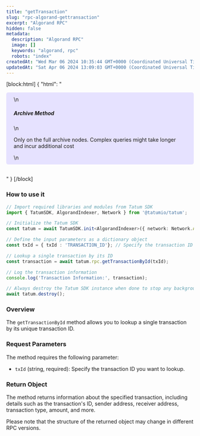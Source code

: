 ```yaml
---
title: "getTransaction"
slug: "rpc-algorand-gettransaction"
excerpt: "Algorand RPC"
hidden: false
metadata: 
  description: "Algorand RPC"
  image: []
  keywords: "algorand, rpc"
  robots: "index"
createdAt: "Wed Mar 06 2024 10:35:44 GMT+0000 (Coordinated Universal Time)"
updatedAt: "Sat Apr 06 2024 13:09:03 GMT+0000 (Coordinated Universal Time)"
---
```

[block:html]
{
  "html": "<div style="padding: 10px 20px; border-radius: 5px; background-color: #e6e2ff; margin: 0 0 30px 0;">\n  <h5>Archive Method</h5>\n  <p>Only on the full archive nodes. Complex queries might take longer and incur additional cost</p>\n</div>"
}
[/block]


### How to use it

```typescript
// Import required libraries and modules from Tatum SDK
import { TatumSDK, AlgorandIndexer, Network } from '@tatumio/tatum';

// Initialize the Tatum SDK
const tatum = await TatumSDK.init<AlgorandIndexer>({ network: Network.ALGORAND_INDEXER });

// Define the input parameters as a dictionary object
const txId = { txId : 'TRANSACTION_ID'}; // Specify the transaction ID you want to lookup (string).

// Lookup a single transaction by its ID
const transaction = await tatum.rpc.getTransactionById(txId);

// Log the transaction information
console.log('Transaction Information:', transaction);

// Always destroy the Tatum SDK instance when done to stop any background processes
await tatum.destroy();
```

### Overview

The `getTransactionById` method allows you to lookup a single transaction by its unique transaction ID.

### Request Parameters

The method requires the following parameter:

- `txId` (string, required): Specify the transaction ID you want to lookup.

### Return Object

The method returns information about the specified transaction, including details such as the transaction's ID, sender address, receiver address, transaction type, amount, and more.

Please note that the structure of the returned object may change in different RPC versions.
